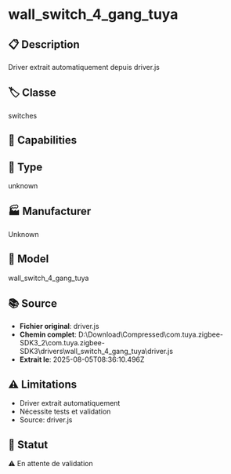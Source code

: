 # wall_switch_4_gang_tuya

## 📋 Description
Driver extrait automatiquement depuis driver.js

## 🏷️ Classe
switches

## 🔧 Capabilities


## 📡 Type
unknown

## 🏭 Manufacturer
Unknown

## 📱 Model
wall_switch_4_gang_tuya

## 📚 Source
- **Fichier original**: driver.js
- **Chemin complet**: D:\Download\Compressed\com.tuya.zigbee-SDK3_2\com.tuya.zigbee-SDK3\drivers\wall_switch_4_gang_tuya\driver.js
- **Extrait le**: 2025-08-05T08:36:10.496Z

## ⚠️ Limitations
- Driver extrait automatiquement
- Nécessite tests et validation
- Source: driver.js

## 🚀 Statut
⚠️ En attente de validation
